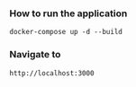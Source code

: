 ### How to run the application

```docker-compose up -d --build```

### Navigate to


```http://localhost:3000```
